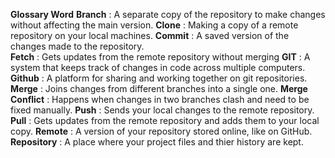 **Glossary Word**
**Branch** : A separate copy of the repository to make changes without affecting the main version.
**Clone** : Making a copy of a remote repository on your local machines.
**Commit** : A saved version of the changes made to the repository.  
**Fetch** : Gets updates from the remote repository without merging
**GIT** : A system that keeps track of changes in code across multiple computers.
**Github** : A platform for sharing and working together on git repositories.
**Merge** : Joins changes from different branches into a single one.
**Merge Conflict** : Happens when changes in two branches clash and need to be fixed manually. 
**Push** : Sends your local changes to the remote repository. 
**Pull** : Gets updates from the remote repository and adds them to your local copy.
**Remote** : A version of your repository stored online, like on GitHub.
**Repository** : A place where your project files and thier history are kept.


